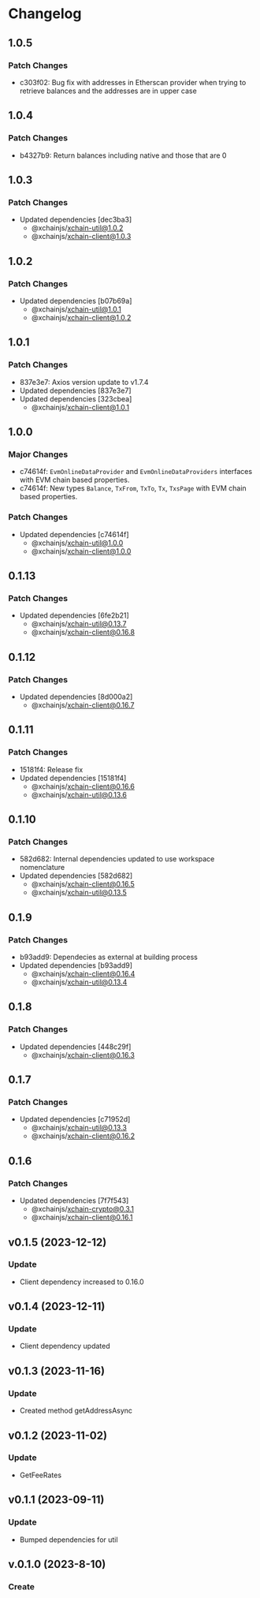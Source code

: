 # Changelog

## 1.0.5

### Patch Changes

- c303f02: Bug fix with addresses in Etherscan provider when trying to retrieve balances and the addresses are in upper case

## 1.0.4

### Patch Changes

- b4327b9: Return balances including native and those that are 0

## 1.0.3

### Patch Changes

- Updated dependencies [dec3ba3]
  - @xchainjs/xchain-util@1.0.2
  - @xchainjs/xchain-client@1.0.3

## 1.0.2

### Patch Changes

- Updated dependencies [b07b69a]
  - @xchainjs/xchain-util@1.0.1
  - @xchainjs/xchain-client@1.0.2

## 1.0.1

### Patch Changes

- 837e3e7: Axios version update to v1.7.4
- Updated dependencies [837e3e7]
- Updated dependencies [323cbea]
  - @xchainjs/xchain-client@1.0.1

## 1.0.0

### Major Changes

- c74614f: `EvmOnlineDataProvider` and `EvmOnlineDataProviders` interfaces with EVM chain based properties.
- c74614f: New types `Balance`, `TxFrom`, `TxTo`, `Tx`, `TxsPage` with EVM chain based properties.

### Patch Changes

- Updated dependencies [c74614f]
  - @xchainjs/xchain-util@1.0.0
  - @xchainjs/xchain-client@1.0.0

## 0.1.13

### Patch Changes

- Updated dependencies [6fe2b21]
  - @xchainjs/xchain-util@0.13.7
  - @xchainjs/xchain-client@0.16.8

## 0.1.12

### Patch Changes

- Updated dependencies [8d000a2]
  - @xchainjs/xchain-client@0.16.7

## 0.1.11

### Patch Changes

- 15181f4: Release fix
- Updated dependencies [15181f4]
  - @xchainjs/xchain-client@0.16.6
  - @xchainjs/xchain-util@0.13.6

## 0.1.10

### Patch Changes

- 582d682: Internal dependencies updated to use workspace nomenclature
- Updated dependencies [582d682]
  - @xchainjs/xchain-client@0.16.5
  - @xchainjs/xchain-util@0.13.5

## 0.1.9

### Patch Changes

- b93add9: Dependecies as external at building process
- Updated dependencies [b93add9]
  - @xchainjs/xchain-client@0.16.4
  - @xchainjs/xchain-util@0.13.4

## 0.1.8

### Patch Changes

- Updated dependencies [448c29f]
  - @xchainjs/xchain-client@0.16.3

## 0.1.7

### Patch Changes

- Updated dependencies [c71952d]
  - @xchainjs/xchain-util@0.13.3
  - @xchainjs/xchain-client@0.16.2

## 0.1.6

### Patch Changes

- Updated dependencies [7f7f543]
  - @xchainjs/xchain-crypto@0.3.1
  - @xchainjs/xchain-client@0.16.1

## v0.1.5 (2023-12-12)

### Update

- Client dependency increased to 0.16.0

## v0.1.4 (2023-12-11)

### Update

- Client dependency updated

## v0.1.3 (2023-11-16)

### Update

- Created method getAddressAsync

## v0.1.2 (2023-11-02)

### Update

- GetFeeRates

## v0.1.1 (2023-09-11)

### Update

- Bumped dependencies for util

## v.0.1.0 (2023-8-10)

### Create
